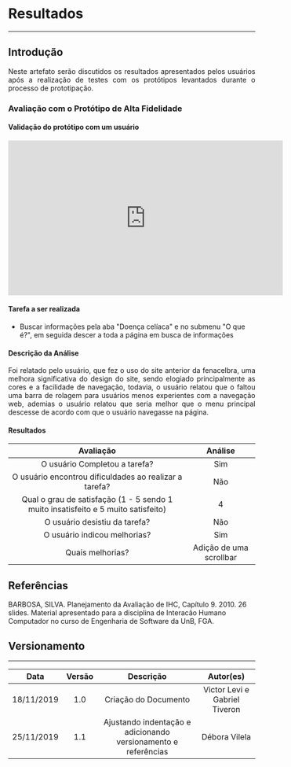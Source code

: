 # Resultados
--------------------------
## Introdução

<p align="justify">Neste artefato serão discutidos os resultados apresentados pelos usuários após a realização de testes com os protótipos levantados durante o processo de prototipação.</p>

### Avaliação com o Protótipo de Alta Fidelidade

#### Validação do protótipo com um usuário


<iframe width="560" height="315"
src="https://www.youtube.com/embed/c4etS9sCKwM" 
frameborder="0" 
allowfullscreen></iframe>

#### Tarefa a ser realizada

* Buscar informações pela aba "Doença celíaca" e no submenu "O que é?", em seguida descer a toda a página em busca de informações

#### Descrição da Análise

<p align="justify">Foi relatado pelo usuário, que fez o uso do site anterior da fenacelbra, uma melhora significativa do design do site, sendo elogiado principalmente as cores e a facilidade de navegação, todavia, o usuário relatou que o faltou uma barra de rolagem para usuários menos experientes com a navegação web, ademias o usuário relatou que seria melhor que o menu principal descesse de acordo com que o usuário navegasse na página.</p>

#### Resultados

|Avaliação|Análise|
|:-------:|:-----:|
|O usuário Completou a tarefa?|Sim|
|O usuário encontrou dificuldades ao realizar a tarefa?|Não|
|Qual o grau de satisfação (1 - 5 sendo 1 muito insatisfeito e 5 muito satisfeito)|4|
|O usuário desistiu da tarefa?|Não|
|O usuário indicou melhorias?|Sim|
|Quais melhorias?|Adição de uma scrollbar|

## Referências

BARBOSA, SILVA. Planejamento da Avaliação de IHC, Capítulo 9. 2010. 26 slides. Material apresentado para a disciplina de Interacão Humano Computador no curso de Engenharia de Software da UnB, FGA.

## Versionamento
------------------------------------
|Data|Versão|Descrição|Autor(es)|
|:--:|:----:|:-------:|:-------:|
|18/11/2019|1.0|Criação do Documento|Victor Levi e Gabriel Tiveron|
| 25/11/2019 | 1.1    | Ajustando indentação e adicionando versionamento e referências | Débora Vilela     |
